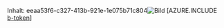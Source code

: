 Inhalt: eeaa53f6-c327-413b-921e-1e075b71c804![Bild](4c49a6c1-8e78-4050-a3c0-6da4f44c08d0.png)
[AZURE.INCLUDE [b-token](369a300c-e61f-4d92-bad0-590694a2722d.md)]
